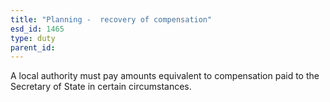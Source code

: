 ```yaml
---
title: "Planning -  recovery of compensation"
esd_id: 1465
type: duty
parent_id:  
---
```


A local authority must pay amounts equivalent to compensation paid to the Secretary of State in certain circumstances.

